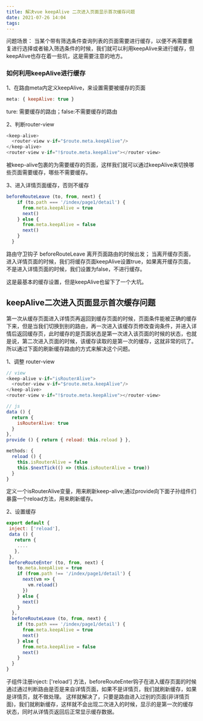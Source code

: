 ```yaml
---
title: 解决vue keepAlive 二次进入页面显示首次缓存问题
date: 2021-07-26 14:04
tags:
---
```

问题场景：
当某个带有筛选条件查询列表的页面需要进行缓存，以便不再需要重复进行选择或者输入筛选条件的时候，我们就可以利用keepAlive来进行缓存，但keepAlive也存在着一些坑，这是需要注意的地方。
<!-- more -->
### 如何利用keepAlive进行缓存
1、在路由meta内定义keepAlive，来设置需要被缓存的页面
```js
meta: { keepAlive: true }
```
ture: 需要缓存的路由；false:不需要缓存的路由

2、判断router-view
```js
<keep-alive>
  <router-view v-if="$route.meta.keepAlive"/>
</keep-alive>
<router-view v-if="!$route.meta.keepAlive"></router-view>
```
被keep-alive包裹的为需要缓存的页面，这样我们就可以通过keepAlive来切换哪些页面需要缓存，哪些不需要缓存。

3、进入详情页面缓存，否则不缓存
```js
beforeRouteLeave (to, from, next) {
    if (to.path === '/index/page1/detail') {
      from.meta.keepAlive = true
      next()
    } else {
      from.meta.keepAlive = false
      next()
    }
  }
```
路由守卫钩子 beforeRouteLeave 离开页面路由的时候出发；
当离开缓存页面，进入详情页面的时候，我们将缓存页面keepAlive设置true，如果离开缓存页面，不是进入详情页面的时候，我们设置为false，不进行缓存。

这是最基本的缓存设置，但是keepAlive也留下了一个大坑。

## keepAlive二次进入页面显示首次缓存问题
第一次从缓存页面进入详情页再返回到缓存页面的时候，页面条件能被正确的缓存下来，但是当我们切换到别的路由，再一次进入该缓存页修改查询条件，并进入详情后返回缓存页，此时缓存的是页面状态是第一次进入该页面的时候的状态，也就是说，第二次进入页面的时候，该缓存读取的是第一次的缓存，这就非常的坑了。
所以通过下面的刷新缓存路由的方式来解决这个问题。

1、调整 router-view
```js
// view
<keep-alive v-if="isRouterAlive">
  <router-view v-if="$route.meta.keepAlive"/>
</keep-alive>
<router-view v-if="!$route.meta.keepAlive"></router-view>

// js
data () {
  return {
    isRouterAlive: true
  }
},
provide () { return { reload: this.reload } },

methods: {
  reload () {
    this.isRouterAlive = false
    this.$nextTick(() => (this.isRouterAlive = true))
  }
}
```

定义一个isRouterAlive变量，用来刷新keep-alive;通过provide向下面子孙组件们暴露一个reload方法，用来刷新缓存。

2、设置缓存
```js
export default {
 inject: ['reload'],
 data () {
   return {
    ....
   },
 },
 beforeRouteEnter (to, from, next) {
    to.meta.keepAlive = true
    if (from.path !== '/index/page1/detail') {
      next(vm => {
        vm.reload()
      })
    } else {
      next()
    }
  },
  beforeRouteLeave (to, from, next) {
    if (to.path === '/index/page1/detail') {
      from.meta.keepAlive = true
      next()
    } else {
      from.meta.keepAlive = false
      next()
    }
  }
}
```

子组件注册inject: ['reload'] 方法，beforeRouteEnter钩子在进入缓存页面的时候通过通过判断路由是否是来自详情页面，如果不是详情页，我们就刷新缓存，如果是详情页，就不做处理。
这样就解决了，只要是路由进入过别的页面(非详情页面)，我们就刷新缓存，这样就不会出现二次进入的时候，显示的是第一次的缓存状态，同时从详情页返回后正常显示缓存数据。

